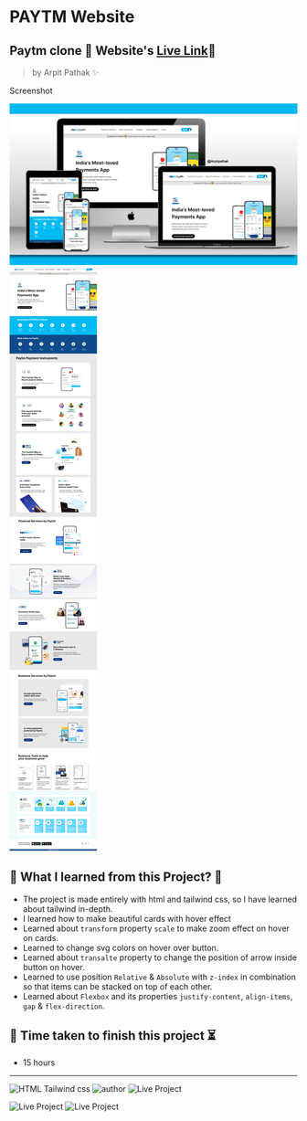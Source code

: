 # PAYTM Website

## Paytm clone 🚀 Website's [Live Link](https://arpit-paytm.netlify.app/)🔗

>by Arpit Pathak ✨

Screenshot

![project 15 screenshot](./screenshots/paytmm.png)
![project 15 screenshot](./screenshots/paytm%20full%20page.png)



## 📌 What I learned from this Project? 📝 
- The project is made entirely with html and tailwind css, so I have learned about tailwind in-depth.
- I learned how to make beautiful cards with hover effect 
- Learned about `transform` property `scale` to make zoom effect on hover on cards.
- Learned to change svg colors on hover over button.
- Learned about `transalte` property to change the position of arrow inside button on hover.
- Learned to use position `Relative` & `Absolute` with `z-index` in combination so that items can be stacked on top of each other.
- Learned about `Flexbox` and its properties `justify-content`, `align-items`, `gap` & `flex-direction`.

## 📌 Time taken to finish this project ⏳
- 15 hours

---
![HTML Tailwind css](https://img.shields.io/badge/HTML-TAILWIND--CSS-orange)
![author](https://img.shields.io/badge/author-Arpit--Pathak-blue)
![Live Project](https://img.shields.io/badge/Live--Project-15-green)

![Live Project](https://img.shields.io/badge/Responsive-yes-ecff19)
![Live Project](https://img.shields.io/badge/Deployed-yes-38B2AC)
